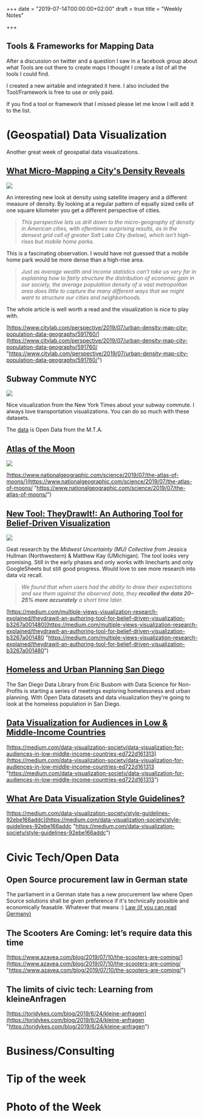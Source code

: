 +++
date = "2019-07-14T00:00:00+02:00"
draft = true
title = "Weekly Notes"

+++
## Tools & Frameworks for Mapping Data

After a discussion on twitter and a question I saw in a facebook group about what Tools are out there to create maps I thought I create a list of all the tools I could find. 

I created a new airtable and integrated it here. I also included the Tool/Framework is free to use or only paid. 

If you find a tool or framework that I missed please let me know I will add it to the list. 

# (Geospatial) Data Visualization

Another great week of geospatial data visualizations. 

## [What Micro-Mapping a City's Density Reveals]()

![](https://res.cloudinary.com/civicvision/image/upload/f_auto,q_auto,w_auto,dpr_auto,c_limit/milafrerichs.com/newsletter/data-viz/density-chicago.jpg)

An interesting new look at density using satellite imagery and a different measure of density. By looking at a regular pattern of equally sized cells of one square kilometer you get a different perspective of cities. 

> _This perspective lets us drill down to the micro-geography of density in American cities, with oftentimes surprising results, as in the densest grid cell of greater Salt Lake City (below), which isn’t high-rises but mobile home parks._

This is a fascinating observation. I would have not guessed that a mobile home park would be more dense than a high-rise area. 

> _Just as average wealth and income statistics can’t take us very far in explaining how to fairly structure the distribution of economic gain in our society, the average population density of a vast metropolitan area does little to capture the many different ways that we might want to structure our cities and neighborhoods._

The whole article is well worth a read and the visualization is nice to play with. 

[https://www.citylab.com/perspective/2019/07/urban-density-map-city-population-data-geography/591760/](https://www.citylab.com/perspective/2019/07/urban-density-map-city-population-data-geography/591760/ "https://www.citylab.com/perspective/2019/07/urban-density-map-city-population-data-geography/591760/")

## Subway Commute NYC

![](https://res.cloudinary.com/civicvision/image/upload/f_auto,q_auto,w_auto,dpr_auto,c_limit/milafrerichs.com/newsletter/data-viz/subway-commute-nyc.jpg)

Nice visualization from the New York Times about your subway commute. I always love transportation visualizations. You can do so much with these datasets. 

The [data](http://web.mta.info/developers/data/archives.html) is Open Data from the M.T.A.

## [Atlas of the Moon]()

![](https://res.cloudinary.com/civicvision/image/upload/f_auto,q_auto,w_auto,dpr_auto,c_limit/milafrerichs.com/newsletter/data-viz/atlas-of-moon.jpg)

[https://www.nationalgeographic.com/science/2019/07/the-atlas-of-moons/](https://www.nationalgeographic.com/science/2019/07/the-atlas-of-moons/ "https://www.nationalgeographic.com/science/2019/07/the-atlas-of-moons/")

## [New Tool: **TheyDrawIt!: An Authoring Tool for Belief-Driven Visualization**]()

![](https://res.cloudinary.com/civicvision/image/upload/f_auto,q_auto,w_auto,dpr_auto,c_limit/milafrerichs.com/newsletter/data-viz/draw-it.gif)

Geat research by the _Midwest Uncertainty (MU) Collective from_ Jessica Hullman (Northwestern) & Matthew Kay (UMichigan). The tool looks very promising. Still in the early phases and only works with linecharts and only GoogleSheets but still good progress. Would love to see more research into data viz recall.

> _We found that when users had the ability to draw their expectations and see them against the observed data, they **recalled the data 20–25% more accurately** a short time later._

[https://medium.com/multiple-views-visualization-research-explained/theydrawit-an-authoring-tool-for-belief-driven-visualization-b3267a001480](https://medium.com/multiple-views-visualization-research-explained/theydrawit-an-authoring-tool-for-belief-driven-visualization-b3267a001480 "https://medium.com/multiple-views-visualization-research-explained/theydrawit-an-authoring-tool-for-belief-driven-visualization-b3267a001480")

## [Homeless and Urban Planning San Diego]()

The San Diego Data Library from Eric Busbom with Data Science for Non-Profits is starting a series of meetings exploring homelessness and urban planning. With Open Data datasets and data visualization they're going to look at the homeless population in San Diego.

## [Data Visualization for Audiences in Low & Middle-Income Countries]()

[https://medium.com/data-visualization-society/data-visualization-for-audiences-in-low-middle-income-countries-ed722d161313](https://medium.com/data-visualization-society/data-visualization-for-audiences-in-low-middle-income-countries-ed722d161313 "https://medium.com/data-visualization-society/data-visualization-for-audiences-in-low-middle-income-countries-ed722d161313")

## [What Are Data Visualization Style Guidelines?]()

[https://medium.com/data-visualization-society/style-guidelines-92ebe166addc](https://medium.com/data-visualization-society/style-guidelines-92ebe166addc "https://medium.com/data-visualization-society/style-guidelines-92ebe166addc")

# Civic Tech/Open Data

## Open Source procurement law in German state

The parliament in a German state has a new procurement law where Open Source solutions shall be given preference if it's technically possible and economically feasable. Whatever that means :)
[Law (if you can read Germany)](http://www.parldok.thueringen.de/ParlDok/dokument/71600/gesetz_zur_aenderung_des_thueringer_vergabegesetzes_und_anderer_haushaltsrechtlicher_vorschriften.pdf)

## The Scooters Are Coming: let’s require data this time

[https://www.azavea.com/blog/2019/07/10/the-scooters-are-coming/](https://www.azavea.com/blog/2019/07/10/the-scooters-are-coming/ "https://www.azavea.com/blog/2019/07/10/the-scooters-are-coming/")

## The limits of civic tech: Learning from kleineAnfragen

[https://toridykes.com/blog/2019/6/24/kleine-anfragen](https://toridykes.com/blog/2019/6/24/kleine-anfragen "https://toridykes.com/blog/2019/6/24/kleine-anfragen")

# Business/Consulting

# Tip of the week

# Photo of the Week